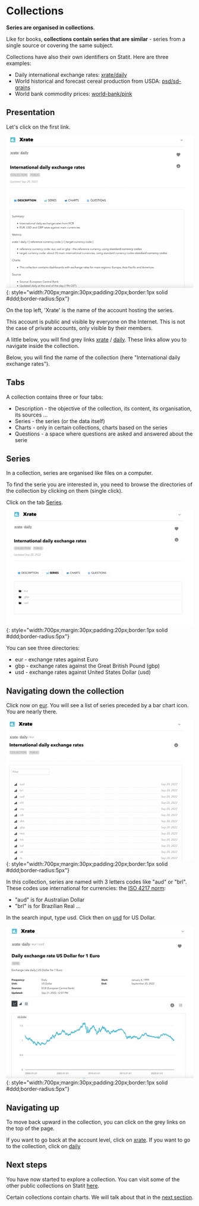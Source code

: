 # Collections

**Series are organised in collections**.

Like for books, **collections contain series that are similar** - series from a single source or covering the same subject.

Collections have also their own identifiers on Statit. Here are three examples:

- Daily international exchange rates: [xrate/daily](https://www.gostatit.com/xrate/daily)
- World historical and forecast cereal production from USDA: [psd/sd-grains](https://www.gostatit.com/psd/sd-grains)
- World bank commodity prices: [world-bank/pink](https://www.gostatit.com/world-bank/pink)

## Presentation

Let's click on the first link.

![Collection](/img/user-en_gs_org_1.png){: style="width:700px;margin:30px;padding:20px;border:1px solid #ddd;border-radius:5px"}

On the top left, 'Xrate' is the name of the account hosting the series.

This account is public and visible by everyone on the Internet. This is not the case of private accounts, only visible by their members.

A little below, you will find grey links [xrate](https://www.gostatit.com/xrate) / [daily](https://www.gostatit.com/xrate/daily). These links allow you to navigate inside the collection.

Below, you will find the name of the collection (here "International daily exchange rates").


## Tabs

A collection contains three or four tabs:

- Description - the objective of the collection, its content, its organisation, its sources ...
- Series - the series (or the data itself)
- Charts - only in certain collections, charts based on the series
- Questions - a space where questions are asked and answered about the serie


## Series

In a collection, series are organised like files on a computer.

To find the serie you are interested in, you need to browse the directories of the collection by clicking on them (single click).

Click on the tab [Series](https://www.gostatit.com/xrate/daily?tab=metrics).

![xrate/daily](/img/user-en_gs_metrics_0.png){: style="width:700px;margin:30px;padding:20px;border:1px solid #ddd;border-radius:5px"}

You can see three directories:

- eur - exchange rates against Euro
- gbp - exchange rates against the Great British Pound (gbp)
- usd - exchange rates against United States Dollar (usd)

## Navigating down the collection

Click now on [eur](https://www.gostatit.com/xrate/daily/eur). You will see a list of series preceded by a bar chart icon. You are nearly there.

![xrate/daily/eur](/img/user-en_gs_metrics_1.png){: style="width:700px;margin:30px;padding:20px;border:1px solid #ddd;border-radius:5px"}

In this collection, series are named with 3 letters codes like "aud" or "brl". These codes use international for currencies: the [ISO 4217 norm](https://fr.wikipedia.org/wiki/ISO_4217):

- "aud" is for Australian Dollar
- "brl" is for Brazilian Real ...

In the search input, type usd. Click then on [usd](https://www.gostatit.com/xrate/daily/eur/usd) for US Dollar.

![xrate/daily](/img/user-en_gs_metrics_2.png){: style="width:700px;margin:30px;padding:20px;border:1px solid #ddd;border-radius:5px"}


## Navigating up

To move back upward in the collection, you can click on the grey links on the top of the page.

If you want to go back at the account level, click on [xrate](https://www.gostatit.com/xrate). If you want to go to the collection, click on [daily](https://www.gostatit.com/xrate/daily)

## Next steps

You have now started to explore a collection. You can visit some of the other public collections on Statit [here](https://gostatit.com/public).

Certain collections contain charts. We will talk about that in the [next section](/gs/charts).
